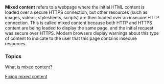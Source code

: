 


<p class="intro">
  <b>Mixed content</b> refers to a webpage where the initial HTML content is loaded 
  over a secure HTTPS connection, but other resources (such as 
  images, videos, stylesheets, scripts) are then loaded over an insecure HTTP connection. This is called mixed 
  content because both HTTP and HTTPS content are being loaded to display the same 
  page, and the initial request was secure over HTTPS. Modern browsers display 
  warnings about this type of content to indicate to the user that this page 
  contains insecure resources.
</p>



### Topics


  [What is mixed content?](/web/fundamentals/security/prevent-mixed-content/what-is-mixed-content?hl=en)

  [Fixing mixed content](/web/fundamentals/security/prevent-mixed-content/fixing-mixed-content?hl=en)

